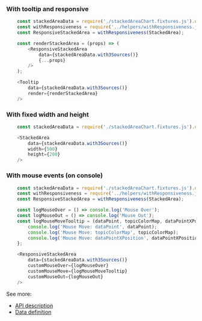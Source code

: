 ### With tooltip and responsive
```js
    const stackedAreaData = require('./stackedAreaChart.fixtures.js').default;
    const withResponsiveness = require('../helpers/withResponsiveness.js').default;
    const ResponsiveStackedArea = withResponsiveness(StackedArea);

    const renderStackedArea = (props) => (
        <ResponsiveStackedArea
            data={stackedAreaData.with3Sources()}
            {...props}
        />
    );

    <Tooltip
        data={stackedAreaData.with3Sources()}
        render={renderStackedArea}
    />
```


### With fixed width and height
```js
    const stackedAreaData = require('./stackedAreaChart.fixtures.js').default;

    <StackedArea
        data={stackedAreaData.with3Sources()}
        width={500}
        height={200}
    />
```


### With mouse events (on console)
```js
    const stackedAreaData = require('./stackedAreaChart.fixtures.js').default;
    const withResponsiveness = require('../helpers/withResponsiveness.js').default;
    const ResponsiveStackedArea = withResponsiveness(StackedArea);

    const logMouseOver = () => console.log('Mouse Over');
    const logMouseOut = () => console.log('Mouse Out');
    const logMouseMoveTooltip = (dataPoint, topicColorMap, dataPointXPosition) => {
        console.log('Mouse Move: dataPoint', dataPoint);
        console.log('Mouse Move: topicColorMap', topicColorMap);
        console.log('Mouse Move: dataPointXPosition', dataPointXPosition);
    };

    <ResponsiveStackedArea
        data={stackedAreaData.with3Sources()}
        customMouseOver={logMouseOver}
        customMouseMove={logMouseMoveTooltip}
        customMouseOut={logMouseOut}
    />
```


See more:
* [API description][APILink]
* [Data definition][DataLink]



[APILink]: http://eventbrite.github.io/britecharts/module-Stacked-area.html
[DataLink]: http://eventbrite.github.io/britecharts/global.html#areaChartData__anchor
